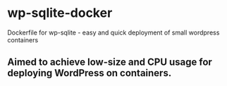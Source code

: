 # wp-sqlite-docker
Dockerfile for wp-sqlite - easy and quick deployment of small wordpress containers

## Aimed to achieve low-size and CPU usage for deploying WordPress on containers.

